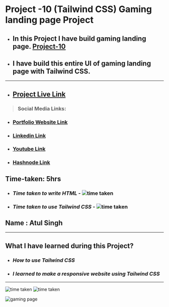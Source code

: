 # Project -10 (Tailwind CSS) Gaming landing page Project

- ## In this Project I have build gaming landing page. [Project-10](https://fsjs2-12th-dec-project-10.netlify.app/)

- ## I have build this entire UI of gaming landing page with Tailwind CSS.

---

- ## [Project Live Link](https://fsjs2-12th-dec-project-10.netlify.app/)

> ### Social Media Links:

- ### [Portfolio Website Link](https://www.findcoder.io/u/atulsinghatul)
- ### [Linkedin Link](https://www.linkedin.com/in/atul-singh-082529249/)
- ### [Youtube Link](https://www.youtube.com/channel/UCBNc9Vs9mAFxnAKjzWRqDFQ)
- ### [Hashnode Link](https://atulsinghatul.hashnode.dev/)

## Time-taken: 5hrs

- ### _Time taken to write HTML_ - ![time taken](https://img.shields.io/badge/01-hrs-orange)

- ### _Time taken to use Tailwind CSS_ - ![time taken](https://img.shields.io/badge/04-hrs-orange)

## Name : Atul Singh

---

## What I have learned during this Project?

- ### _How to use Tailwind CSS_

- ### _I learned to make a responsive website using Tailwind CSS_

---

![time taken](https://img.shields.io/badge/Project-10-green) ![time taken](https://img.shields.io/badge/Gaming%20Landing%20Page-Tailwind%20%26%20CSS-blue)


![gaming page](https://user-images.githubusercontent.com/112545072/210151263-bd32a5f9-0f92-4f3b-ac0a-2a6fdfa7bd52.png)
